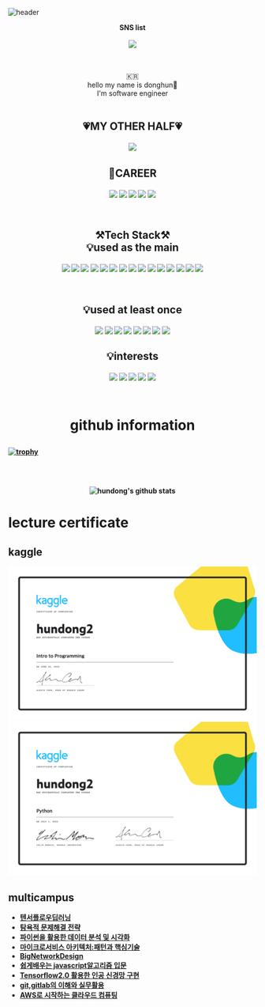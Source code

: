![header](https://capsule-render.vercel.app/api?type=waving&color=auto&height=300&section=header&text=welcome&fontSize=90&animation=fadeIn&fontAlignY=38&desc=hundong2%20GitHub%20Profile&descAlignY=51&descAlign=62)  

<p align="center">
    <Strong>SNS list</Strong><br><br>
    <a href="https://physicalkingman.tistory.com/" target="_blank"><img src="https://img.shields.io/badge/PhysicalKingman Blog-0B2C4A?style=flat-square&logo=ActiGraph&logoColor=white"/>
    </a>
</p>
<br>

<p align="center">
🇰🇷 <br>hello my name is donghun👐<br>
I'm software engineer<br>
<br>
</p>

## <p align="center"><Strong>💗MY OTHER HALF💗  </String></p>
<p align="center">
    <!---songhee--->
    <img src="https://img.shields.io/badge/songhee-EA4AAA?style=for-the-badge&logo=GitHub Sponsors&logoColor=white"> </p>



## <p align="center"><Strong>🏢CAREER</String></p>

<p align="center" display="inline-block">
    <!---network--->
    <img src="https://img.shields.io/badge/network engineer-1BA0D7?style=for-the-badge&logo=cisco&logoColor=white"> 
    <!---embedded--->
    <img src="https://img.shields.io/badge/embedded sw-3776AB?style=for-the-badge&logo=arm&logoColor=white"> 
    <!---data scientist--->
    <img src="https://img.shields.io/badge/DATA SCIENTIST-20BEFF?style=for-the-badge&logo=kaggle&logoColor=white"> 
    <!---protocol--->
    <img src="https://img.shields.io/badge/protocol-00629B?style=for-the-badge&logo=ieee&logoColor=white">
    <!--linux--->
    <img src="https://img.shields.io/badge/Linux-FCC624?style=for-the-badge&logo=Linux&logoColor=white"> 
    </p>
<br>

## <p align="center"><Strong>⚒️Tech Stack⚒️</Strong><br>💡used as the main</p>
<p align="center" display="inline-block">
    <!---C++--->
    <img src="https://img.shields.io/badge/C++-00599C?style=for-the-badge&logo=C%2B%2B&logoColor=white"> 
    <!---C--->
    <img src="https://img.shields.io/badge/C-6DB33F?style=for-the-badge&logo=C&logoColor=white">
    <!---Csharp--->
    <img src="https://img.shields.io/badge/Csharp-239120?style=for-the-badge&logo=Csharp&logoColor=white">
    <!---WPF--->
    <img src="https://img.shields.io/badge/.NET_WPF-5C2D91?style=for-the-badge&logo=visualstudio&logoColor=white">
    <!---MFC--->
    <img src="https://img.shields.io/badge/C++ MFC-5C2D91?style=for-the-badge&logo=visualstudio&logoColor=white">
    <!---PYTHON--->
    <img src="https://img.shields.io/badge/Python-3776AB?style=for-the-badge&logo=Python&logoColor=white">
    <!---LINUX--->
    <img src="https://img.shields.io/badge/linux-FCC624?style=for-the-badge&logo=Linux&logoColor=white">
    <!---GIT--->
    <img src="https://img.shields.io/badge/GIT-F05032?style=for-the-badge&logo=git&logoColor=white"> 
    <!---GIT HUB--->
    <img src="https://img.shields.io/badge/GIT HUB-181717?style=for-the-badge&logo=github&logoColor=white"> 
    <!---shell--->
    <img src="https://img.shields.io/badge/shell scirpt-5391FE?style=for-the-badge&logo=powershell&logoColor=white"> 
    <!---RTOS--->
    <img src="https://img.shields.io/badge/VxWorks-22314E?style=for-the-badge&logo=ros&logoColor=white"> 
    <!---wireshark--->
    <img src="https://img.shields.io/badge/wireshark-1679A7?style=for-the-badge&logo=wireshark&logoColor=white"> 
    <!---vscode--->
    <img src="https://img.shields.io/badge/vs code-007ACC?style=for-the-badge&logo=Visual Studio Code&logoColor=white"> 
    <!---jira--->
    <img src="https://img.shields.io/badge/jira-0052CC?style=for-the-badge&logo=jira&logoColor=white"> 
    <!---confluence--->
    <img src="https://img.shields.io/badge/confluence-0052CC?style=for-the-badge&logo=Atlassian&logoColor=white">   
</p><br>

## <p align="center">💡used at least once</p>

<p align="center" display="inline-block">
  <img src="https://img.shields.io/badge/javascript-F7DF1E?style=for-the-badge&logo=javascript&logoColor=black">
  <img src="https://img.shields.io/badge/css-1572B6?style=for-the-badge&logo=css3&logoColor=white">
  <img src="https://img.shields.io/badge/html-E34F26?style=for-the-badge&logo=html5&logoColor=white">
  <img src="https://img.shields.io/badge/zigbee-EB0443?style=for-the-badge&logo=zigbee&logoColor=white">
    <!---nodejs--->
    <img src="https://img.shields.io/badge/node.js-339933?style=for-the-badge&logo=node.js&logoColor=white"> 
    <!---boost--->
    <img src="https://img.shields.io/badge/boost(C++)-F7901E?style=for-the-badge&logo=boost&logoColor=white"> 
    <!---visual basic--->
    <img src="https://img.shields.io/badge/visual basic-5C2D91?style=for-the-badge&logo=visualstudio&logoColor=white">
    <!---lua--->
    <img src="https://img.shields.io/badge/lua-2C2D72?style=for-the-badge&logo=lua&logoColor=white"> 
</p>

## <p align="center">💡interests</p>

<p align="center" display="inline-block">
    <!---kaggle--->
    <img src="https://img.shields.io/badge/kaggle-20BEFF?style=for-the-badge&logo=kaggle&logoColor=white"> 
    <!---udemy--->
    <img src="https://img.shields.io/badge/udemy-A435F0?style=for-the-badge&logo=udemy&logoColor=white"> 
    <!---Coursera--->
    <img src="https://img.shields.io/badge/Coursera-0056D2?style=for-the-badge&logo=Coursera&logoColor=white"> 
    <!---Node.js--->
    <img src="https://img.shields.io/badge/Node.js-339933?style=for-the-badge&logo=Node.js&logoColor=white"> 
    <!---Web3.js--->
    <img src="https://img.shields.io/badge/Web3.js-F16822?style=for-the-badge&logo=Web3.js&logoColor=white"> 
</p>

<br>

# <p align="center">github information

[![trophy](https://github-profile-trophy.vercel.app/?username=hundong2&row=1)](https://github.com/ryo-ma/github-profile-trophy)
</p>
<br>
<br>

<div align=center>

![hundong's github stats](https://github-readme-stats.vercel.app/api?username=hundong2&show_icons=true)
</div>

# lecture certificate

## kaggle
![kaggle start](20.images/certicifate/kaggle/hundong2_certificate.png)
![kaggle python](20.images/certicifate/kaggle/hundong2_Python.png)

## multicampus

- [텐서플로우딥러닝](20.images/certicifate/muticampus/tensorflow_2.pdf)  
- [탐욕적 문제해결 전략](20.images/certicifate/muticampus/algorithm.pdf)  
- [파이썬을 활용한 데이터 분석 및 시각화](20.images/certicifate/muticampus/data.pdf)  
- [마이크로서비스 아키텍처:패턴과 핵심기술](20.images/certicifate/muticampus/microarchitecture.pdf)  
- [BigNetworkDesign](20.images/certicifate/muticampus/bignetwork.pdf)  
- [쉽게배우는 javascript알고리즘 입문](20.images/certicifate/muticampus/javascript.pdf)  
- [Tensorflow2.0 활용한 인공 신경망 구현](20.images/certicifate/muticampus/tensorflow.pdf)
- [git,gitlab의 이해와 실무활용](20.images/certicifate/muticampus/git_gitlab.pdf)  
- [AWS로 시작하는 클라우드 컴퓨팅](20.images/certicifate/muticampus/AWS.pdf)  
